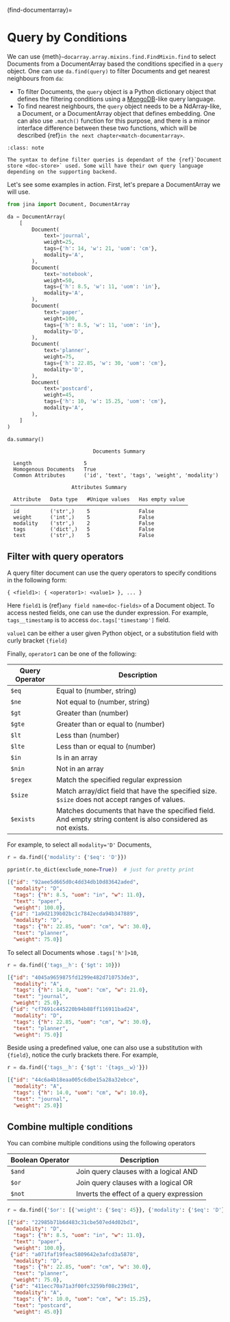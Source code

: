 (find-documentarray)=
# Query by Conditions

We can use {meth}`~docarray.array.mixins.find.FindMixin.find` to select Documents from a DocumentArray based the conditions specified in a `query` object. One can use `da.find(query)` to filter Documents and get nearest neighbours from `da`:

- To filter Documents, the `query` object is a Python dictionary object that defines the filtering conditions using a [MongoDB](https://docs.mongodb.com/manual/reference/operator/query/)-like query language.
- To find nearest neighbours, the `query` object needs to be a NdArray-like, a Document, or a DocumentArray object that defines embedding. One can also use `.match()` function for this purpose, and there is a minor interface difference between these two functions, which will be described {ref}`in the next chapter<match-documentarray>`.

```{admonition} filter query syntax
:class: note

The syntax to define filter queries is dependant of the {ref}`Document store <doc-store>` used. Some will have their own query language 
depending on the supporting backend.
```

Let's see some examples in action. First, let's prepare a DocumentArray we will use.

```python
from jina import Document, DocumentArray

da = DocumentArray(
    [
        Document(
            text='journal',
            weight=25,
            tags={'h': 14, 'w': 21, 'uom': 'cm'},
            modality='A',
        ),
        Document(
            text='notebook',
            weight=50,
            tags={'h': 8.5, 'w': 11, 'uom': 'in'},
            modality='A',
        ),
        Document(
            text='paper',
            weight=100,
            tags={'h': 8.5, 'w': 11, 'uom': 'in'},
            modality='D',
        ),
        Document(
            text='planner',
            weight=75,
            tags={'h': 22.85, 'w': 30, 'uom': 'cm'},
            modality='D',
        ),
        Document(
            text='postcard',
            weight=45,
            tags={'h': 10, 'w': 15.25, 'uom': 'cm'},
            modality='A',
        ),
    ]
)

da.summary()
```

```text
                            Documents Summary                            
                                                                         
  Length                 5                                               
  Homogenous Documents   True                                            
  Common Attributes      ('id', 'text', 'tags', 'weight', 'modality')  
                                                                         
                     Attributes Summary                     
                                                            
  Attribute   Data type   #Unique values   Has empty value  
 ────────────────────────────────────────────────────────── 
  id          ('str',)    5                False            
  weight      ('int',)    5                False            
  modality    ('str',)    2                False            
  tags        ('dict',)   5                False            
  text        ('str',)    5                False            
```

## Filter with query operators

A query filter document can use the query operators to specify conditions in the following form:

```text
{ <field1>: { <operator1>: <value1> }, ... }
```

Here `field1` is {ref}`any field name<doc-fields>` of a Document object.  To access nested fields, one can use the dunder expression. For example, `tags__timestamp` is to access `doc.tags['timestamp']` field.

`value1` can be either a user given Python object, or a substitution field with curly bracket `{field}`   

Finally, `operator1` can be one of the following:

| Query Operator | Description                                                                                                |
|----------------|------------------------------------------------------------------------------------------------------------|
| `$eq`          | Equal to (number, string)                                                                                  |
| `$ne`          | Not equal to (number, string)                                                                              |
| `$gt`          | Greater than (number)                                                                                      |
| `$gte`         | Greater than or equal to (number)                                                                          |
| `$lt`          | Less than (number)                                                                                         |
| `$lte`         | Less than or equal to (number)                                                                             |
| `$in`          | Is in an array                                                                                             |
| `$nin`         | Not in an array                                                                                            |
| `$regex`       | Match the specified regular expression                                                                     |
| `$size`        | Match array/dict field that have the specified size. `$size` does not accept ranges of values.             |
| `$exists`      | Matches documents that have the specified field. And empty string content is also considered as not exists. |


For example, to select all `modality='D'` Documents,

```python
r = da.find({'modality': {'$eq': 'D'}})

pprint(r.to_dict(exclude_none=True))  # just for pretty print
```

```json
[{"id": "92aee5d665d0c4dd34db10d83642aded",
  "modality": "D",
  "tags": {"h": 8.5, "uom": "in", "w": 11.0},
  "text": "paper",
  "weight": 100.0},
 {"id": "1a9d2139b02bc1c7842ecda94b347889",
  "modality": "D",
  "tags": {"h": 22.85, "uom": "cm", "w": 30.0},
  "text": "planner",
  "weight": 75.0}]
```

To select all Documents whose `.tags['h']>10`,

```python
r = da.find({'tags__h': {'$gt': 10}})
```

```json
[{"id": "4045a9659875fd1299e482d710753de3",
  "modality": "A",
  "tags": {"h": 14.0, "uom": "cm", "w": 21.0},
  "text": "journal",
  "weight": 25.0},
 {"id": "cf7691c445220b94b88ff116911bad24",
  "modality": "D",
  "tags": {"h": 22.85, "uom": "cm", "w": 30.0},
  "text": "planner",
  "weight": 75.0}]
```

Beside using a predefined value, one can also use a substitution with `{field}`, notice the curly brackets there. For example,

```python
r = da.find({'tags__h': {'$gt': '{tags__w}'}})
```

```json
[{"id": "44c6a4b18eaa005c6dbe15a28a32ebce",
  "modality": "A",
  "tags": {"h": 14.0, "uom": "cm", "w": 10.0},
  "text": "journal",
  "weight": 25.0}]
```



## Combine multiple conditions


You can combine multiple conditions using the following operators

| Boolean Operator | Description                                        |
|------------------|----------------------------------------------------|
| `$and`           | Join query clauses with a logical AND              |
| `$or`            | Join query clauses with a logical OR               |
| `$not`           | Inverts the effect of a query expression           |



```python
r = da.find({'$or': [{'weight': {'$eq': 45}}, {'modality': {'$eq': 'D'}}]})
```

```json
[{"id": "22985b71b6d483c31cbe507ed4d02bd1",
  "modality": "D",
  "tags": {"h": 8.5, "uom": "in", "w": 11.0},
  "text": "paper",
  "weight": 100.0},
 {"id": "a071faf19feac5809642e3afcd3a5878",
  "modality": "D",
  "tags": {"h": 22.85, "uom": "cm", "w": 30.0},
  "text": "planner",
  "weight": 75.0},
 {"id": "411ecc70a71a3f00fc3259bf08c239d1",
  "modality": "A",
  "tags": {"h": 10.0, "uom": "cm", "w": 15.25},
  "text": "postcard",
  "weight": 45.0}]
```

